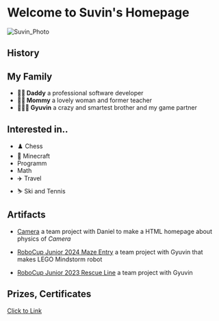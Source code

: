 # Welcome to Suvin's Homepage

![Suvin_Photo](images/Suvin_Photo.jpeg)

## History

## My Family

- **👨🏻 Daddy** a professional software developer 
- **👩🏻 Mommy** a lovely woman and former teacher
- **🤦🏻‍♂️ Gyuvin** a crazy and smartest brother and my game partner

## Interested in..

- ♟️ Chess
- 👾 Minecraft
- Programm
- Math
- ✈️ Travel
- ⛷️ Ski and Tennis

## Artifacts

- [Camera](NKG/Klasse7/Kamera.html) a team project with Daniel to make a HTML homepage about physics of *Camera*

- [RoboCup Junior 2024 Maze Entry](Rocci/Robocup2024.md) a team project with Gyuvin that makes LEGO Mindstorm robot

- [RoboCup Junior 2023 Rescue Line](https://www.youtube.com/shorts/g_vEH6Y_KHA) a team project with Gyuvin

## Prizes, Certificates

[Click to Link](certificates.md)
